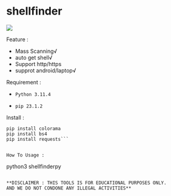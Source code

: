 # shellfinder

<img src="https://kosred.com/a/uldpqr.JPG">

Feature : 
- Mass Scanning√
- auto get shell√
- Support http/https
- supprot android/laptop√

Requirement :

- `Python 3.11.4`

- `pip 23.1.2`

Install :

```
pip install colorama
pip install bs4
pip install requests```


How To Usage :

```
python3 shellfinderpy
```

**DISCLAIMER : THIS TOOLS IS FOR EDUCATIONAL PURPOSES ONLY. 
AND WE DO NOT CONDONE ANY ILLEGAL ACTIVITIES**
